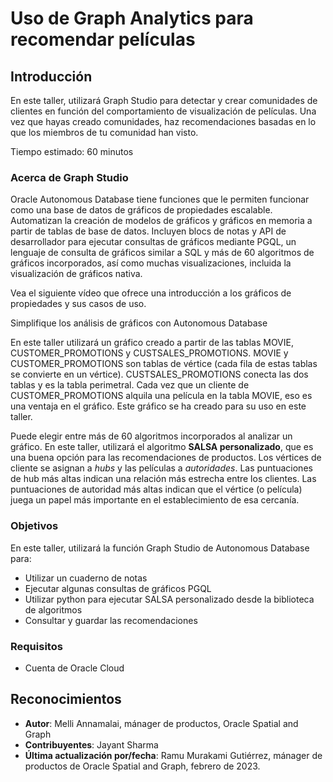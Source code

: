 # Uso de Graph Analytics para recomendar películas

## Introducción

En este taller, utilizará Graph Studio para detectar y crear comunidades de clientes en función del comportamiento de visualización de películas. Una vez que hayas creado comunidades, haz recomendaciones basadas en lo que los miembros de tu comunidad han visto.

Tiempo estimado: 60 minutos

### Acerca de Graph Studio

Oracle Autonomous Database tiene funciones que le permiten funcionar como una base de datos de gráficos de propiedades escalable. Automatizan la creación de modelos de gráficos y gráficos en memoria a partir de tablas de base de datos. Incluyen blocs de notas y API de desarrollador para ejecutar consultas de gráficos mediante PGQL, un lenguaje de consulta de gráficos similar a SQL y más de 60 algoritmos de gráficos incorporados, así como muchas visualizaciones, incluida la visualización de gráficos nativa.

Vea el siguiente vídeo que ofrece una introducción a los gráficos de propiedades y sus casos de uso.

Simplifique los análisis de gráficos con Autonomous Database

[](youtube:eCd-969hrak)

En este taller utilizará un gráfico creado a partir de las tablas MOVIE, CUSTOMER\_PROMOTIONS y CUSTSALES\_PROMOTIONS. MOVIE y CUSTOMER\_PROMOTIONS son tablas de vértice (cada fila de estas tablas se convierte en un vértice). CUSTSALES\_PROMOTIONS conecta las dos tablas y es la tabla perimetral. Cada vez que un cliente de CUSTOMER\_PROMOTIONS alquila una película en la tabla MOVIE, eso es una ventaja en el gráfico. Este gráfico se ha creado para su uso en este taller.

Puede elegir entre más de 60 algoritmos incorporados al analizar un gráfico. En este taller, utilizará el algoritmo **SALSA personalizado**, que es una buena opción para las recomendaciones de productos. Los vértices de cliente se asignan a _hubs_ y las películas a _autoridades_. Las puntuaciones de hub más altas indican una relación más estrecha entre los clientes. Las puntuaciones de autoridad más altas indican que el vértice (o película) juega un papel más importante en el establecimiento de esa cercanía.

### Objetivos

En este taller, utilizará la función Graph Studio de Autonomous Database para:

*   Utilizar un cuaderno de notas
*   Ejecutar algunas consultas de gráficos PGQL
*   Utilizar python para ejecutar SALSA personalizado desde la biblioteca de algoritmos
*   Consultar y guardar las recomendaciones

### Requisitos

*   Cuenta de Oracle Cloud

## Reconocimientos

*   **Autor**: Melli Annamalai, mánager de productos, Oracle Spatial and Graph
*   **Contribuyentes**: Jayant Sharma
*   **Última actualización por/fecha**: Ramu Murakami Gutiérrez, mánager de productos de Oracle Spatial and Graph, febrero de 2023.